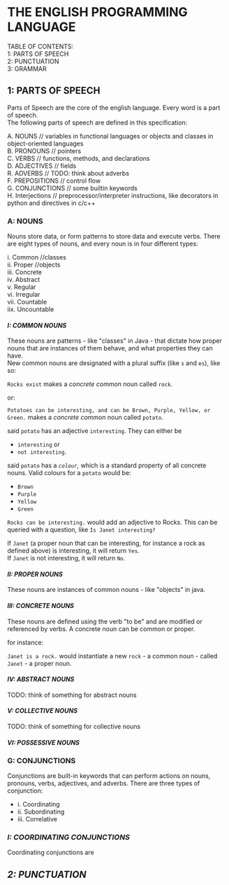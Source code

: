# THE ENGLISH PROGRAMMING LANGUAGE

TABLE OF CONTENTS:  
1: PARTS OF SPEECH  
2: PUNCTUATION  
3: GRAMMAR

## 1: PARTS OF SPEECH

Parts of Speech are the core of the english language. Every word is a part of speech.  
The following parts of speech are defined in this specification:

A. NOUNS            // variables in functional languages or objects and classes in object-oriented languages  
B. PRONOUNS         // pointers  
C. VERBS            // functions, methods, and declarations  
D. ADJECTIVES       // fields  
R. ADVERBS          // TODO: think about adverbs  
F. PREPOSITIONS     // control flow  
G. CONJUNCTIONS     // some builtin keywords  
H. Interjections    // preprocessor/interpreter instructions, like decorators in python and directives in c/c++

### **A: NOUNS**

Nouns store data, or form patterns to store data and execute verbs. 
There are eight types of nouns, and every noun is in four different types:

i.    Common //classes  
ii.   Proper //objects  
iii.  Concrete  
iv.   Abstract   
v.    Regular  
vi.   Irregular  
vii.  Countable  
iix.  Uncountable

#### *I: COMMON NOUNS*

These nouns are patterns - like "classes" in Java - that dictate how proper nouns that are instances of them behave, and what properties they can have.  
New common nouns are designated with a plural suffix (like `s` and `es`), like so:

`Rocks exist` makes a *concrete common* noun called `rock`.

or:

`Potatoes can be interesting, and can be Brown, Purple, Yellow, or Green.` makes a *concrete common* noun called `potato`.

said `potato` has an adjective `interesting`. They can either be
- `interesting` or
- `not interesting`.

said `potato` has a *`colour`,* which is a standard property of all concrete nouns. Valid colours for a `potato` would be:
- `Brown`
- `Purple`
- `Yellow`
- `Green`

`Rocks can be interesting.` would add an adjective to Rocks. This can be queried with a question, like `Is Janet interesting?`

If `Janet` (a proper noun that can be interesting, for instance a rock as defined above) is interesting, it will return `Yes`.   
If `Janet` is not interesting, it will return `No`.

#### *II: PROPER NOUNS*

These nouns are instances of common nouns - like "objects" in java.

#### *III: CONCRETE NOUNS*

These nouns are defined using the verb "to be" and are modified or referenced by verbs. A concrete noun can be common or proper.

for instance:

`Janet is a rock.` would instantiate a new `rock` - a common noun - called `Janet` - a proper noun.

#### *IV: ABSTRACT NOUNS*

TODO: think of something for abstract nouns

#### *V: COLLECTIVE NOUNS*

TODO: think of something for collective nouns

#### *VI: POSSESSIVE NOUNS*



### **G: CONJUNCTIONS**

Conjunctions are built-in keywords that can perform actions on nouns, pronouns, verbs, adjectives, and adverbs. There are three types of conjunction:

- i. Coordinating
- ii. Subordinating
- iii. Correlative

### *I: COORDINATING CONJUNCTIONS*



Coordinating conjunctions are

## ***2: PUNCTUATION***

